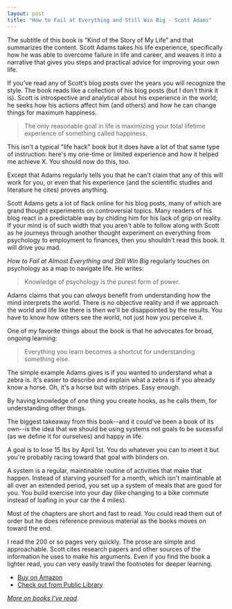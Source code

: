 ```yaml
---
layout: post
title: "How to Fail at Everything and Still Win Big - Scott Adams"
---
```


The subtitle of this book is “Kind of the Story of My Life” and that summarizes the content. Scott Adams takes his life experience, specifically how he was able to overcome failure in life and career, and weaves it into a narrative that gives you steps and practical advice for improving your own life.

If you’ve read any of Scott’s blog posts over the years you will recognize the style. The book reads like a collection of his blog posts (but I don't think it is). Scott is introspective and analytical about his experience in the world; he seeks how his actions affect him (and others) and how he can change things for maximum happiness.

> The only reasonable goal in life is maximizing your total lifetime experience of something called happiness.

This isn't a typical "life hack" book but it does have a lot of that same type of instruction: here's my one-time or limited experience and how it helped me achieve X. You should now do this, too.

Except that Adams regularly tells you that he can't claim that any of this will work for you, or even that his experience (and the scientific studies and literature he cites)  proves anything. 

Scott Adams gets a lot of flack online for his blog posts, many of which are grand thought experiments on controversial topics. Many readers of his blog react in a predictable way by chiding him for his lack of grip on reality. If your mind is of such width that you aren't able to follow along with Scott as he journeys through another thought experiment on everything from psychology to employment to finances, then you shouldn't read this book. It will drive you mad.

_How to Fail at Almost Everything and Still Win Big_ regularly touches on psychology as a map to navigate life. He writes:

> Knowledge of psychology is the purest form of power.

Adams claims that you can _always_ benefit from understanding how the mind interprets the world. There is no objective reality and if we approach the world and life like there is then we’ll be disappointed by the results. You have to know how others see the world, not just how you perceive it.

One of my favorite things about the book is that he advocates for broad, ongoing learning:

> Everything you learn becomes a shortcut for understanding something else.

The simple example Adams gives is if you wanted to understand what a zebra is. It's easier to describe and explain what a zebra is if you already know a horse. Oh, it's a horse but with stripes. Easy enough. 

By having knowledge of one thing you create hooks, as he calls them, for understanding other things.

The biggest takeaway from this book--and it could've been a book of its own--is the idea that we should be using systems not goals to be sucessful (as we define it for ourselves) and happy in life. 

A goal is to lose 15 lbs by April 1st. You do whatever you can to meet it but you're probably racing toward that goal with blinders on. 

A system is a regular, maintinable routine of activities that make that happen. Instead of starving yourself for a month, which isn't maintinable at all over an extended period, you set up a system of meals that are good for you. You build exercise into your day (like changing to a bike commute instead of loafing in your car the 4 miles).

Most of the chapters are short and fast to read. You could read them out of order but he does reference previous material as the books moves on toward the end.

I read the 200 or so pages very quickly. The prose are simple and approachable. Scott cites research papers and other sources of the information he uses to make his arguments. Even if you find the book a lighter read, you can very easily trawl the footnotes for deeper learning.

* [Buy on Amazon](http://www.amazon.com/gp/product/1591847745/ref=as_li_qf_sp_asin_il_tl?ie=UTF8&camp=1789&creative=9325&creativeASIN=1591847745&linkCode=as2&tag=ryaire-20&linkId=MM23UQ3M6IDZZWUW)
* [Check out from Public Library](http://www.worldcat.org/title/how-to-fail-at-almost-everything-and-still-win-big-kind-of-the-story-of-my-life/oclc/842209207&referer=brief_results)

_[More on books I've read](/books)_.
